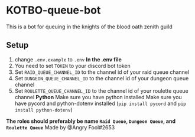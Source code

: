 # KOTBO-queue-bot
This is a bot for queuing in the knights of the blood oath zenith guild
## Setup
1. change `.env.example` to `.env`
**In the .env file**
2. You need to set `TOKEN` to your discord bot token
3. Set `RAID_QUEUE_CHANNEL_ID` to the channel id of your raid queue channel
4. Set `DUNGEON_QUEUE_CHANNEL_ID` to the channel id of your dungeon queue channel
5. Set `ROULETTE_QUEUE_CHANNEL_ID` to the channel id of your roulette queue channel
**Python**
Make sure you have python installed
Make sure you have pycord and python-dotenv installed (`pip install pycord` and `pip install python-dotenv`)

**The roles should preferably be name `Raid Queue`, `Dungeon Queue`, and `Roulette Queue`**
Made by @Angry Fool#2653
